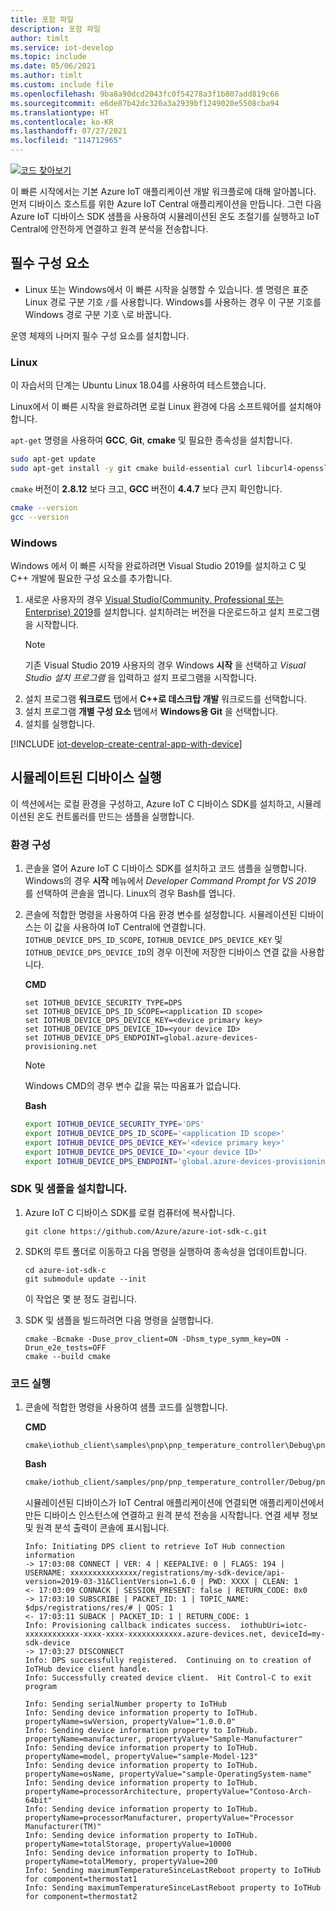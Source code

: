 ```yaml
---
title: 포함 파일
description: 포함 파일
author: timlt
ms.service: iot-develop
ms.topic: include
ms.date: 05/06/2021
ms.author: timlt
ms.custom: include file
ms.openlocfilehash: 9ba8a90dcd2043fc0f54278a3f1b807add819c66
ms.sourcegitcommit: e6de87b42dc320a3a2939bf1249020e5508cba94
ms.translationtype: HT
ms.contentlocale: ko-KR
ms.lasthandoff: 07/27/2021
ms.locfileid: "114712965"
---
```

[![코드 찾아보기](../articles/iot-develop/media/common/browse-code.svg)](https://github.com/Azure/azure-iot-sdk-c/tree/master/iothub_client/samples/pnp/pnp_temperature_controller)

이 빠른 시작에서는 기본 Azure IoT 애플리케이션 개발 워크플로에 대해 알아봅니다. 먼저 디바이스 호스트를 위한 Azure IoT Central 애플리케이션을 만듭니다. 그런 다음 Azure IoT 디바이스 SDK 샘플을 사용하여 시뮬레이션된 온도 조절기를 실행하고 IoT Central에 안전하게 연결하고 원격 분석을 전송합니다.

## <a name="prerequisites"></a>필수 구성 요소
- Linux 또는 Windows에서 이 빠른 시작을 실행할 수 있습니다. 셸 명령은 표준 Linux 경로 구분 기호 `/`를 사용합니다. Windows를 사용하는 경우 이 구분 기호를 Windows 경로 구분 기호 `\`로 바꿉니다.

운영 체제의 나머지 필수 구성 요소를 설치합니다.

### <a name="linux"></a>Linux
이 자습서의 단계는 Ubuntu Linux 18.04를 사용하여 테스트했습니다.

Linux에서 이 빠른 시작을 완료하려면 로컬 Linux 환경에 다음 소프트웨어를 설치해야 합니다.

`apt-get` 명령을 사용하여 **GCC**, **Git**, **cmake** 및 필요한 종속성을 설치합니다.

```sh
sudo apt-get update
sudo apt-get install -y git cmake build-essential curl libcurl4-openssl-dev libssl-dev uuid-dev
```

`cmake` 버전이 **2.8.12** 보다 크고, **GCC** 버전이 **4.4.7** 보다 큰지 확인합니다.

```sh
cmake --version
gcc --version
```

### <a name="windows"></a>Windows
Windows 에서 이 빠른 시작을 완료하려면 Visual Studio 2019를 설치하고 C 및 C++ 개발에 필요한 구성 요소를 추가합니다.

1. 새로운 사용자의 경우 [Visual Studio(Community, Professional 또는 Enterprise) 2019](https://visualstudio.microsoft.com/downloads/)를 설치합니다. 설치하려는 버전을 다운로드하고 설치 프로그램을 시작합니다.
    > [!NOTE]
    > 기존 Visual Studio 2019 사용자의 경우 Windows **시작** 을 선택하고 *Visual Studio 설치 프로그램* 을 입력하고 설치 프로그램을 시작합니다.
1. 설치 프로그램 **워크로드** 탭에서 **C++로 데스크탑 개발** 워크로드를 선택합니다.
1. 설치 프로그램 **개별 구성 요소** 탭에서 **Windows용 Git** 을 선택합니다.
1. 설치를 실행합니다.

[!INCLUDE [iot-develop-create-central-app-with-device](iot-develop-create-central-app-with-device.md)]

## <a name="run-a-simulated-device"></a>시뮬레이트된 디바이스 실행
이 섹션에서는 로컬 환경을 구성하고, Azure IoT C 디바이스 SDK를 설치하고, 시뮬레이션된 온도 컨트롤러를 만드는 샘플을 실행합니다.

### <a name="configure-your-environment"></a>환경 구성

1. 콘솔을 열어 Azure IoT C 디바이스 SDK를 설치하고 코드 샘플을 실행합니다. Windows의 경우 **시작** 메뉴에서 *Developer Command Prompt for VS 2019* 를 선택하여 콘솔을 엽니다. Linux의 경우 Bash를 엽니다. 

1. 콘솔에 적합한 명령을 사용하여 다음 환경 변수를 설정합니다. 시뮬레이션된 디바이스는 이 값을 사용하여 IoT Central에 연결합니다. `IOTHUB_DEVICE_DPS_ID_SCOPE`, `IOTHUB_DEVICE_DPS_DEVICE_KEY` 및 `IOTHUB_DEVICE_DPS_DEVICE_ID`의 경우 이전에 저장한 디바이스 연결 값을 사용합니다.

    **CMD**

    ```console
    set IOTHUB_DEVICE_SECURITY_TYPE=DPS
    set IOTHUB_DEVICE_DPS_ID_SCOPE=<application ID scope>
    set IOTHUB_DEVICE_DPS_DEVICE_KEY=<device primary key>
    set IOTHUB_DEVICE_DPS_DEVICE_ID=<your device ID>
    set IOTHUB_DEVICE_DPS_ENDPOINT=global.azure-devices-provisioning.net
    ```

    > [!NOTE]
    > Windows CMD의 경우 변수 값을 묶는 따옴표가 없습니다.

    **Bash**

    ```bash
    export IOTHUB_DEVICE_SECURITY_TYPE='DPS'
    export IOTHUB_DEVICE_DPS_ID_SCOPE='<application ID scope>'
    export IOTHUB_DEVICE_DPS_DEVICE_KEY='<device primary key>'
    export IOTHUB_DEVICE_DPS_DEVICE_ID='<your device ID>'
    export IOTHUB_DEVICE_DPS_ENDPOINT='global.azure-devices-provisioning.net' 
    ```

### <a name="install-the-sdk-and-samples"></a>SDK 및 샘플을 설치합니다.

1. Azure IoT C 디바이스 SDK를 로컬 컴퓨터에 복사합니다.

    ```console
    git clone https://github.com/Azure/azure-iot-sdk-c.git
    ```

1. SDK의 루트 폴더로 이동하고 다음 명령을 실행하여 종속성을 업데이트합니다.
    ```console
    cd azure-iot-sdk-c
    git submodule update --init
    ```
    이 작업은 몇 분 정도 걸립니다.

1. SDK 및 샘플을 빌드하려면 다음 명령을 실행합니다.

    ```console
    cmake -Bcmake -Duse_prov_client=ON -Dhsm_type_symm_key=ON -Drun_e2e_tests=OFF
    cmake --build cmake
    ```

### <a name="run-the-code"></a>코드 실행

1. 콘솔에 적합한 명령을 사용하여 샘플 코드를 실행합니다.

    **CMD**
    ```console
    cmake\iothub_client\samples\pnp\pnp_temperature_controller\Debug\pnp_temperature_controller.exe
    ```

    **Bash**
    ```bash
    cmake/iothub_client/samples/pnp/pnp_temperature_controller/Debug/pnp_temperature_controller
    ```

    시뮬레이션된 디바이스가 IoT Central 애플리케이션에 연결되면 애플리케이션에서 만든 디바이스 인스턴스에 연결하고 원격 분석 전송을 시작합니다. 연결 세부 정보 및 원격 분석 출력이 콘솔에 표시됩니다. 
    
    ```output
    Info: Initiating DPS client to retrieve IoT Hub connection information
    -> 17:03:08 CONNECT | VER: 4 | KEEPALIVE: 0 | FLAGS: 194 | USERNAME: xxxxxxxxxxxxxxx/registrations/my-sdk-device/api-version=2019-03-31&ClientVersion=1.6.0 | PWD: XXXX | CLEAN: 1
    <- 17:03:09 CONNACK | SESSION_PRESENT: false | RETURN_CODE: 0x0
    -> 17:03:10 SUBSCRIBE | PACKET_ID: 1 | TOPIC_NAME: $dps/registrations/res/# | QOS: 1
    <- 17:03:11 SUBACK | PACKET_ID: 1 | RETURN_CODE: 1
    Info: Provisioning callback indicates success.  iothubUri=iotc-xxxxxxxxxxxx-xxxx-xxxx-xxxxxxxxxxxx.azure-devices.net, deviceId=my-sdk-device
    -> 17:03:27 DISCONNECT
    Info: DPS successfully registered.  Continuing on to creation of IoTHub device client handle.
    Info: Successfully created device client.  Hit Control-C to exit program
    
    Info: Sending serialNumber property to IoTHub
    Info: Sending device information property to IoTHub.  propertyName=swVersion, propertyValue="1.0.0.0"
    Info: Sending device information property to IoTHub.  propertyName=manufacturer, propertyValue="Sample-Manufacturer"
    Info: Sending device information property to IoTHub.  propertyName=model, propertyValue="sample-Model-123"
    Info: Sending device information property to IoTHub.  propertyName=osName, propertyValue="sample-OperatingSystem-name"
    Info: Sending device information property to IoTHub.  propertyName=processorArchitecture, propertyValue="Contoso-Arch-64bit"
    Info: Sending device information property to IoTHub.  propertyName=processorManufacturer, propertyValue="Processor Manufacturer(TM)"
    Info: Sending device information property to IoTHub.  propertyName=totalStorage, propertyValue=10000
    Info: Sending device information property to IoTHub.  propertyName=totalMemory, propertyValue=200
    Info: Sending maximumTemperatureSinceLastReboot property to IoTHub for component=thermostat1
    Info: Sending maximumTemperatureSinceLastReboot property to IoTHub for component=thermostat2
    ```